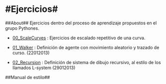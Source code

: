 #Ejercicios#
=======

##About##
Ejercicios dentro del proceso de aprendizaje propuestos en el grupo Pythones.

* [00_ScaleCurves](https://github.com/Pythones/Ejercicios/tree/master/00_ScaleCurves) : Ejercicios de escalado repetitivo de una curva.

* [01_Walker](https://github.com/Pythones/Ejercicios/tree/master/01_Walker) : Definición de agente con movimiento aleatorio y trazado de curso. (22012013)

* [02_Recursion](https://github.com/Pythones/Ejercicios/tree/master/02_Recursion) : Definición de sistema de dibujo recursivo, al estilo de los llamados L-system (29012013)


##Manual de estilo##
